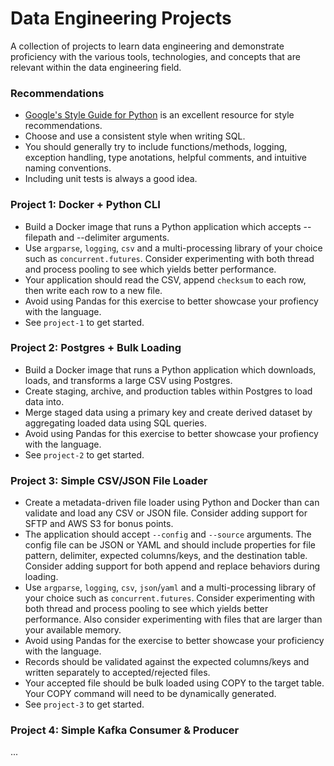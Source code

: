 # Data Engineering Projects
A collection of projects to learn data engineering and demonstrate proficiency with the various tools, technologies, and concepts that are relevant within the data engineering field.

### Recommendations

- [Google's Style Guide for Python](https://google.github.io/styleguide/pyguide.html) is an excellent resource for style recommendations.
- Choose and use a consistent style when writing SQL.
- You should generally try to include functions/methods, logging, exception handling, type anotations, helpful comments, and intuitive naming conventions.
- Including unit tests is always a good idea.

### Project 1: Docker + Python CLI
- Build a Docker image that runs a Python application which accepts --filepath and --delimiter arguments. 
- Use `argparse`, `logging`, `csv` and a multi-processing library of your choice such as `concurrent.futures`. Consider experimenting with both thread and process pooling to see which yields better performance.
- Your application should read the CSV, append `checksum` to each row, then write each row to a new file.
- Avoid using Pandas for this exercise to better showcase your profiency with the language.
- See `project-1` to get started.

### Project 2: Postgres + Bulk Loading
- Build a Docker image that runs a Python application which downloads, loads, and transforms a large CSV using Postgres.
- Create staging, archive, and production tables within Postgres to load data into.
- Merge staged data using a primary key and create derived dataset by aggregating loaded data using SQL queries.
- Avoid using Pandas for this exercise to better showcase your profiency with the language.
- See `project-2` to get started.

### Project 3: Simple CSV/JSON File Loader
- Create a metadata-driven file loader using Python and Docker than can validate and load any CSV or JSON file. Consider adding support for SFTP and AWS S3 for bonus points.
- The application should accept `--config` and `--source` arguments. The config file can be JSON or YAML and should include properties for file pattern, delimiter, expected columns/keys, and the destination table. Consider adding support for both append and replace behaviors during loading.
- Use `argparse`, `logging`, `csv`, `json`/`yaml` and a multi-processing library of your choice such as `concurrent.futures`. Consider experimenting with both thread and process pooling to see which yields better performance. Also consider experimenting with files that are larger than your available memory.
- Avoid using Pandas for the exercise to better showcase your proficiency with the language.
- Records should be validated against the expected columns/keys and written separately to accepted/rejected files.
- Your accepted file should be bulk loaded using COPY to the target table. Your COPY command will need to be dynamically generated.
- See `project-3` to get started.

### Project 4: Simple Kafka Consumer & Producer
...
